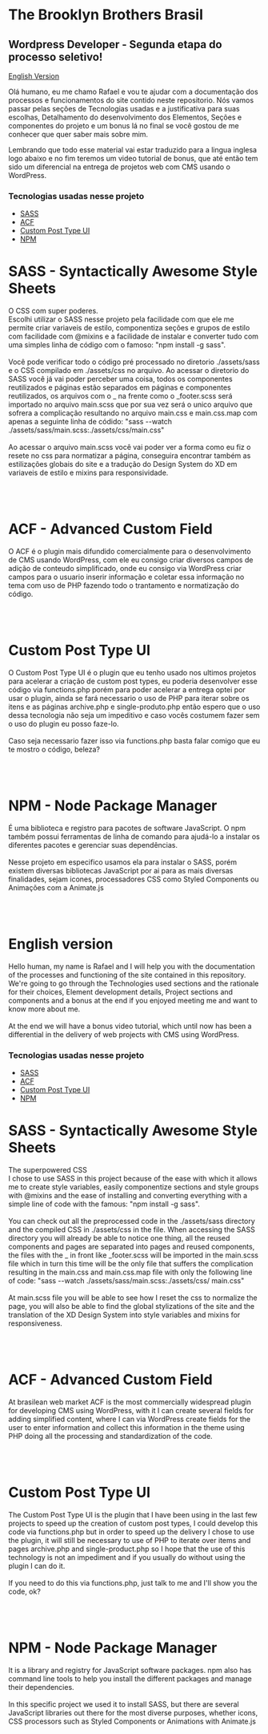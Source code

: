 # The Brooklyn Brothers Brasil
## Wordpress Developer - Segunda etapa do processo seletivo!

<a href="#english"> English Version </a>

Olá humano, eu me chamo Rafael e vou te ajudar com a documentação dos processos e funcionamentos do site contido neste repositorio.
Nós vamos passar pelas seções de Tecnologias usadas e a justificativa para suas escolhas, Detalhamento do desenvolvimento dos Elementos, Seções e componentes do projeto e um bonus lá no final se você gostou de me conhecer que quer saber mais sobre mim.


Lembrando que todo esse material vai estar traduzido para a lingua inglesa logo abaixo e no fim teremos um video tutorial de bonus, que até então tem sido um diferencial na entrega de projetos web com CMS usando o WordPress.

### Tecnologias usadas nesse projeto
<ul>
    <li><a href="#sass">SASS</a></li>
    <li><a href="#acf">ACF</a></li>
    <li><a href="#CPTUI">Custom Post Type UI</a></li>
    <li><a href="#npm">NPM</a></li>
</ul>

#### <h1 id="sass">SASS - Syntactically Awesome Style Sheets</h1>
<p>
    O CSS com super poderes.</br>
    Escolhi utilizar o SASS nesse projeto pela facilidade com que ele me permite criar variaveis de estilo, componentiza seções e grupos de estilo com facilidade com @mixins e a facilidade de instalar e converter tudo com uma simples linha de código com o famoso: "npm install -g sass".
    </br></br>
    Você pode verificar todo o código pré processado no diretorio ./assets/sass e o CSS compilado em ./assets/css no arquivo.
    Ao acessar o diretorio do SASS você já vai poder perceber uma coisa, todos os componentes reutilizados e páginas estão separados em páginas e componentes reutilizados, os arquivos com o _ na frente como o _footer.scss será importado no arquivo main.scss que por sua vez será o unico arquivo que sofrera a complicação resultando no arquivo main.css e main.css.map com apenas a seguinte linha de códido: "sass --watch ./assets/sass/main.scss:./assets/css/main.css"
    </br></br>
    Ao acessar o arquivo main.scss você vai poder ver a forma como eu fiz o resete no css para normatizar a página, conseguira encontrar também as estilizações globais do site e a tradução do Design System do XD em variaveis de estilo e mixins para responsividade.
</p>
 </br></br>

#### <h1 id="acf">ACF - Advanced Custom Field</h1>
<p>O ACF é o plugin mais difundido comercialmente para o desenvolvimento de CMS usando WordPress, com ele eu consigo criar diversos campos de adição de conteudo simplificado, onde eu consigo via WordPress criar campos para o usuario inserir informação e coletar essa informação no tema com uso de PHP fazendo todo o trantamento e normatização do código.</p>
 </br></br>

#### <h1 id="CPTUI">Custom Post Type UI</h1>
<p>
    O Custom Post Type UI é o plugin que eu tenho usado nos ultimos projetos para acelerar a criação de custom post types, eu poderia desenvolver esse código via functions.php porém para poder acelerar a entrega optei por usar o plugin, ainda se fará necessario o uso de PHP para iterar sobre os itens e as páginas archive.php e single-produto.php então espero que o uso dessa tecnologia não seja um impeditivo e caso vocês costumem fazer sem o uso do plugin eu posso faze-lo.
    </br></br>
    Caso seja necessario fazer isso via functions.php basta falar comigo que eu te mostro o código, beleza?
</p>
 </br></br>

 #### <h1 id="npm">NPM -  Node Package Manager</h1>
<p>
    É uma biblioteca e registro para pacotes de software JavaScript. O npm também possui ferramentas de linha de comando para ajudá-lo a instalar os diferentes pacotes e gerenciar suas dependências.
    </br></br>
    Nesse projeto em especifico usamos ela para instalar o SASS, porém existem diversas bibliotecas JavaScript por ai para as mais diversas finalidades, sejam icones, processadores CSS como Styled Components ou Animações com a Animate.js
</p>
</br></br>

# <h1 id="english">English version</h1>
Hello human, my name is Rafael and I will help you with the documentation of the processes and functioning of the site contained in this repository.
We're going to go through the Technologies used sections and the rationale for their choices, Element development details, Project sections and components and a bonus at the end if you enjoyed meeting me and want to know more about me.
</br></br>
At the end we will have a bonus video tutorial, which until now has been a differential in the delivery of web projects with CMS using WordPress.

### Tecnologias usadas nesse projeto
<ul>
    <li><a href="#sassEN">SASS</a></li>
    <li><a href="#acfEN">ACF</a></li>
    <li><a href="#CPTUIEN">Custom Post Type UI</a></li>
    <li><a href="#npmEN">NPM</a></li>
</ul>

#### <h1 id="sassEN">SASS - Syntactically Awesome Style Sheets</h1>
<p>
    The superpowered CSS</br>
    I chose to use SASS in this project because of the ease with which it allows me to create style variables, easily componentize sections and style groups with @mixins and the ease of installing and converting everything with a simple line of code with the famous: "npm install -g sass".
    </br></br>
    You can check out all the preprocessed code in the ./assets/sass directory and the compiled CSS in ./assets/css in the file.
    When accessing the SASS directory you will already be able to notice one thing, all the reused components and pages are separated into pages and reused components, the files with the _ in front like _footer.scss will be imported in the main.scss file which in turn this time will be the only file that suffers the complication resulting in the main.css and main.css.map file with only the following line of code: "sass --watch ./assets/sass/main.scss:./assets/css/ main.css"
    </br></br>
    At main.scss file you will be able to see how I reset the css to normalize the page, you will also be able to find the global stylizations of the site and the translation of the XD Design System into style variables and mixins for responsiveness.
</p>
 </br></br>

#### <h1 id="acfEN">ACF - Advanced Custom Field</h1>
<p>At brasilean web market ACF is the most commercially widespread plugin for developing CMS using WordPress, with it I can create several fields for adding simplified content, where I can via WordPress create fields for the user to enter information and collect this information in the theme using PHP doing all the processing and standardization of the code.</p>
 </br></br>

#### <h1 id="CPTUIEN">Custom Post Type UI</h1>
<p>
    The Custom Post Type UI is the plugin that I have been using in the last few projects to speed up the creation of custom post types, I could develop this code via functions.php but in order to speed up the delivery I chose to use the plugin, it will still be necessary to use of PHP to iterate over items and pages archive.php and single-product.php so I hope that the use of this technology is not an impediment and if you usually do without using the plugin I can do it.
    </br></br>
    If you need to do this via functions.php, just talk to me and I'll show you the code, ok?
</p>
 </br></br>

 #### <h1 id="npmEN">NPM -  Node Package Manager</h1>
<p>
    It is a library and registry for JavaScript software packages. npm also has command line tools to help you install the different packages and manage their dependencies.
    </br></br>
    In this specific project we used it to install SASS, but there are several JavaScript libraries out there for the most diverse purposes, whether icons, CSS processors such as Styled Components or Animations with Animate.js
</p>
</br></br>